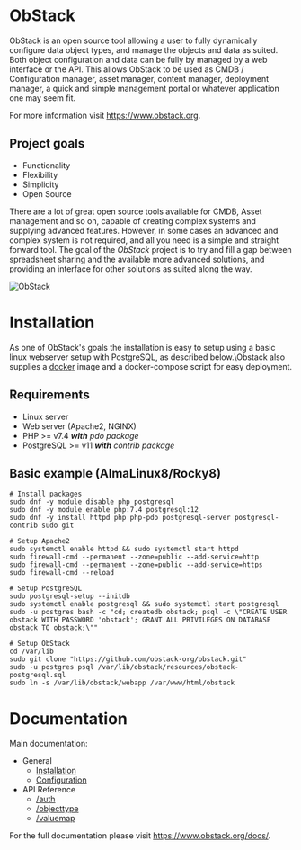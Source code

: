 # ObStack

ObStack is an open source tool allowing a user to fully dynamically configure data object types, and manage the objects and data as suited. Both object configuration and data can be fully by managed by a web interface or the API. This allows ObStack to be used as CMDB / Configuration manager, asset manager, content manager, deployment manager, a quick and simple management portal or whatever application one may seem fit.

For more information visit <a href="https://www.obstack.org" target="_blank">https://www.obstack.org</a>.

## Project goals

* Functionality
* Flexibility
* Simplicity
* Open Source

There are a lot of great open source tools available for CMDB, Asset management and so on, capable of creating complex systems and supplying advanced features. However, in some cases an advanced and complex system is not required, and all you need is a simple and straight forward tool. The goal of the *ObStack* project is to try and fill a gap between spreadsheet sharing and the available more advanced solutions, and providing an interface for other solutions as suited along the way.

![ObStack](../img/os-ob1.png)

# Installation

As one of ObStack's goals the installation is easy to setup using a basic linux webserver setup with PostgreSQL, as described below.\Obstack also supplies a <a href="https://github.com/obstack-org/obstack-docker" target="_blank">docker</a> image and a docker-compose script for easy deployment.

## Requirements

* Linux server
* Web server (Apache2, NGINX)
* PHP >= v7.4 _**with** pdo package_
* PostgreSQL >= v11 _**with** contrib package_

## Basic example (AlmaLinux8/Rocky8)
 
```
# Install packages
sudo dnf -y module disable php postgresql
sudo dnf -y module enable php:7.4 postgresql:12
sudo dnf -y install httpd php php-pdo postgresql-server postgresql-contrib sudo git

# Setup Apache2
sudo systemctl enable httpd && sudo systemctl start httpd
sudo firewall-cmd --permanent --zone=public --add-service=http
sudo firewall-cmd --permanent --zone=public --add-service=https
sudo firewall-cmd --reload

# Setup PostgreSQL
sudo postgresql-setup --initdb
sudo systemctl enable postgresql && sudo systemctl start postgresql
sudo -u postgres bash -c "cd; createdb obstack; psql -c \"CREATE USER obstack WITH PASSWORD 'obstack'; GRANT ALL PRIVILEGES ON DATABASE obstack TO obstack;\""

# Setup ObStack
cd /var/lib
sudo git clone "https://github.com/obstack-org/obstack.git"
sudo -u postgres psql /var/lib/obstack/resources/obstack-postgresql.sql
sudo ln -s /var/lib/obstack/webapp /var/www/html/obstack
```
# Documentation

Main documentation:

* General
  * [Installation](./docs/obstack-installation.md)
  * [Configuration](./docs/obstack-configuration.md)
* API Reference
  * [/auth](./docs/api-auth.md)
  * [/objecttype](./docs/api-objecttype.md)
  * [/valuemap](./docs/api-valuemap.md)

For the full documentation please visit <a href="https://www.obstack.org/docs/" target="_blank">https://www.obstack.org/docs/</a>.
